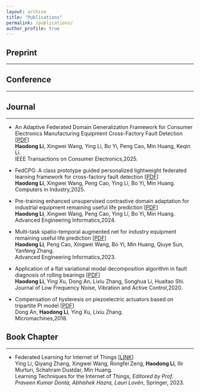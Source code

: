 ```yaml
---
layout: archive
title: "Publications"
permalink: /publications/
author_profile: true
---
```


## Preprint
-----

## Conference
-----

## Journal
-----
* An Adaptive Federated Domain Generalization Framework for Consumer Electronics Manufacturing Equipment Cross-Factory Fault Detection \[[PDF](https://ieeexplore.ieee.org/abstract/document/10847739)\]  
**Haodong Li**, Xingwei Wang, Ying Li, Bo Yi, Peng Cao, Min Huang, Keqin Li.  
IEEE Transactions on Consumer Electronics,2025.

* FedCPG: A class prototype guided personalized lightweight federated learning framework for cross-factory fault detection \[[PDF](https://www.sciencedirect.com/science/article/abs/pii/S0166361524001088)\]  
**Haodong Li**, Xingwei Wang, Peng Cao, Ying Li, Bo Yi, Min Huang.  
Computers in Industry,2025. 

* Pre-training enhanced unsupervised contrastive domain adaptation for industrial equipment remaining useful life prediction \[[PDF](https://www.sciencedirect.com/science/article/abs/pii/S1474034624001654)\]  
**Haodong Li**, Xingwei Wang, Peng Cao, Ying Li, Bo Yi, Min Huang.  
Advanced Engineering Informatics,2024.

* Multi-task spatio-temporal augmented net for industry equipment remaining useful life prediction \[[PDF](https://www.sciencedirect.com/science/article/abs/pii/S1474034623000265)\]  
**Haodong Li**, Peng Cao, Xingwei Wang, Bo Yi, Min Huang, Qiuye Sun, Yanfeng Zhang.  
Advanced Engineering Informatics,2023.

* Application of a flat variational modal decomposition algorithm in fault diagnosis of rolling bearings \[[PDF](https://journals.sagepub.com/doi/full/10.1177/1461348419846730)\]  
**Haodong Li**, Ying Xu, Dong An, Lixiu Zhang, Songhua Li, Huaitao Shi.  
Journal of Low Frequency Noise, Vibration and Active Control,2020.

* Compensation of hysteresis on piezoelectric actuators based on tripartite PI model \[[PDF](https://www.mdpi.com/2072-666X/9/2/44)\]  
Dong An, **Haodong Li**, Ying Xu, Lixiu Zhang.  
Micromachines,2018.

## Book Chapter
-----
* Federated Learning for Internet of Things \[[LINK](https://link.springer.com/chapter/10.1007/978-3-031-50514-0_3)\]  
Ying Li, Qiyang Zhang, Xingwei Wang, Rongfei Zeng, **Haodong Li**, Ilir Murturi, Schahram Dustdar, Min Huang.  
Learning Techniques for the Internet of Things, *Editored by Prof. Praveen Kumar Donta, Abhishek Hazra, Lauri Lovén*, Springer, 2023.




